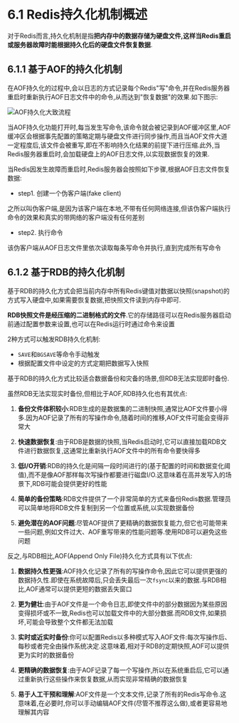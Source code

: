 # 6.1 Redis持久化机制概述

对于Redis而言,持久化机制是指**把内存中的数据存储为硬盘文件,这样当Redis重启或服务器故障时能根据持久化后的硬盘文件恢复数据**.

## 6.1.1 基于AOF的持久化机制

在AOF持久化的过程中,会以日志的方式记录每个Redis"写"命令,并在Redis服务器重启时重新执行AOF日志文件中的命令,从而达到"恢复数据"的效果.如下图示:

![AOF持久化大致流程](../../img/chapter6/section6-1/AOF持久化大致流程.jpg)

当AOF持久化功能打开时,每当发生写命令,该命令就会被记录到AOF缓冲区里,AOF缓冲区会根据事先配置的策略定期与硬盘文件进行同步操作,而且当AOF文件大道一定程度后,该文件会被重写,即在不影响持久化结果的前提下进行压缩.此外,当Redis服务器重启时,会加载硬盘上的AOF日志文件,以实现数据恢复的效果.

当Redis因发生故障而重启时,Redis服务器会按照如下步骤,根据AOF日志文件恢复数据:

- step1. 创建一个伪客户端(fake client)

之所以叫伪客户端,是因为该客户端在本地,不带有任何网络连接,但该伪客户端执行命令的效果和真实的带网络的客户端没有任何差别

- step2. 执行命令

该伪客户端从AOF日志文件里依次读取每条写命令并执行,直到完成所有写命令

## 6.1.2 基于RDB的持久化机制

基于RDB的持久化方式会把当前内存中所有Redis键值对数据以快照(snapshot)的方式写入硬盘中,如果需要恢复数据,把快照文件读到内存中即可.

**RDB快照文件是经压缩的二进制格式的文件**.它的存储路径可以在Redis服务器启动前通过配置参数来设置,也可以在Redis运行时通过命令来设置

2种方式可以触发RDB持久化机制:

- `SAVE`和`BGSAVE`等命令手动触发
- 根据配置文件中设定的方式定期把数据写入快照

基于RDB的持久化方式比较适合数据备份和灾备的场景,但RDB无法实现即时备份.

虽然RDB无法实现实时备份,但相比于AOF,RDB持久化也有其优点:

1. **备份文件体积较小**:RDB生成的是数据集的二进制快照,通常比AOF文件要小得多.因为AOF记录了所有的写操作命令,随着时间的推移,AOF文件可能会变得非常大

2. **快速数据恢复**:由于RDB是数据的快照,当Redis启动时,它可以直接加载RDB文件进行数据恢复,这通常比重新执行AOF文件中的所有命令要快得多

3. **低I/O开销**:RDB的持久化是间隔一段时间进行的(基于配置的时间和数据变化阈值),而不是像AOF那样每次写操作都要进行磁盘I/O.这意味着在高并发写入的场景下,RDB可能会提供更好的性能

4. **简单的备份策略**:RDB文件提供了一个非常简单的方式来备份Redis数据.管理员可以简单地将RDB文件复制到另一个位置或系统,以实现数据备份

5. **避免潜在的AOF问题**:尽管AOF提供了更精确的数据恢复能力,但它也可能带来一些问题,例如文件过大、AOF重写带来的性能问题等.使用RDB可以避免这些问题

反之,与RDB相比,AOF(Append Only File)持久化方式具有以下优点:

1. **数据持久性更强**:AOF持久化记录了所有的写操作命令,因此它可以提供更强的数据持久性.即使在系统故障后,只会丢失最后一次`fsync`以来的数据.与RDB相比,AOF通常可以提供更短的数据丢失窗口

2. **更为健壮**:由于AOF文件是一个命令日志,即使文件中的部分数据因为某些原因变得损坏或不一致,Redis也可以加载文件中的大部分数据.而RDB文件,如果损坏,可能会导致整个文件都无法加载

3. **实时或近实时备份**:你可以配置Redis以多种模式写入AOF文件:每次写操作后、每秒或者完全由操作系统决定.这意味着,相对于RDB的定期快照,AOF可以提供更为实时的数据备份

4. **更精确的数据恢复**:由于AOF记录了每一个写操作,所以在系统重启后,它可以通过重新执行这些操作来恢复数据,从而实现非常精确的数据恢复

5. **易于人工干预和理解**:AOF文件是一个文本文件,记录了所有的Redis写命令.这意味着,在必要时,你可以手动编辑AOF文件(尽管不推荐这么做),或者更容易地理解其内容